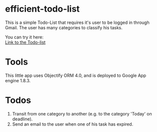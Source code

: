 efficient-todo-list
===================

This is a simple Todo-List that requires it's user to be logged in through Gmail. 
The user has many categories to classify his tasks.  

You can try it here:  
[Link to the Todo-list](https://efficient-todo-list.appspot.com/)

# Tools

This little app uses Objectify ORM 4.0, and is deployed to Google App engine 1.8.3.

# Todos

1. Transit from one category to another (e.g. to the category 'Today' on deadline).
2. Send an email to the user when one of his task has expired.
